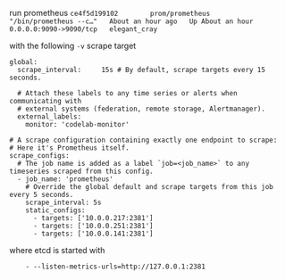 run prometheus
`ce4f5d199102        prom/prometheus     "/bin/prometheus --c…"   About an hour ago   Up About an hour    0.0.0.0:9090->9090/tcp   elegant_cray`


with the following `-v` scrape target
```
global:
  scrape_interval:     15s # By default, scrape targets every 15 seconds.

  # Attach these labels to any time series or alerts when communicating with
  # external systems (federation, remote storage, Alertmanager).
  external_labels:
    monitor: 'codelab-monitor'

# A scrape configuration containing exactly one endpoint to scrape:
# Here it's Prometheus itself.
scrape_configs:
  # The job name is added as a label `job=<job_name>` to any timeseries scraped from this config.
  - job_name: 'prometheus'
    # Override the global default and scrape targets from this job every 5 seconds.
    scrape_interval: 5s
    static_configs:
      - targets: ['10.0.0.217:2381']
      - targets: ['10.0.0.251:2381']
      - targets: ['10.0.0.141:2381']
```

where etcd is started with

```
    - --listen-metrics-urls=http://127.0.0.1:2381
```
